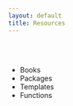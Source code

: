 ```yaml
---
layout: default
title: Resources
---
```


<div class = "uk-container uk-container-small">
  
<br><br>

* Books 
* Packages 
* Templates 
* Functions 


</div>
<br><br><br>

